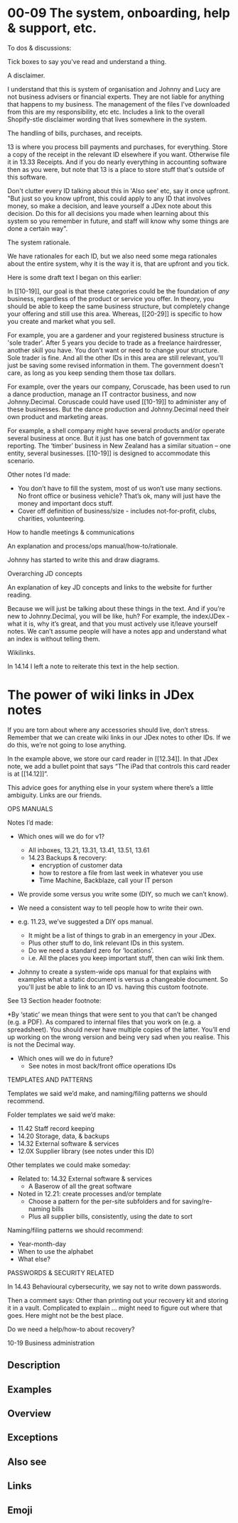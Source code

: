 # 00-09 The system, onboarding, help & support, etc.

To dos & discussions:

Tick boxes to say you've read and understand a thing.

A disclaimer.

I understand that this is system of organisation and Johnny and Lucy are not business advisers or financial experts. They are not liable for anything that happens to my business. The management of the files I've downloaded from this are my responsibility, etc etc. Includes a link to the overall Shopify-stle disclaimer wording that lives somewhere in the system.

The handling of bills, purchases, and receipts.

13 is where you process bill payments and purchases, for everything. Store a copy of the receipt in the relevant ID elsewhere if you want. Otherwise file it in 13.33 Receipts. And if you do nearly everything in accounting software then as you were, but note that 13 is a place to store stuff that's outside of this software.

Don't clutter every ID talking about this in 'Also see' etc, say it once upfront. "But just so you know upfront, this could apply to any ID that involves money, so make a decision, and leave yourself a JDex note about this decision. Do this for all decisions you made when learning about this system so you remember in future, and staff will know why some things are done a certain way".

The system rationale.

We have rationales for each ID, but we also need some mega rationales about the entire system, why it is the way it is, that are upfront and you tick.

Here is some draft text I began on this earlier:

In [[10-19]], our goal is that these categories could be the foundation of _any_ business, regardless of the product or service you offer. In theory, you should be able to keep the same business structure, but completely change your offering and still use this area. Whereas, [[20-29]] is specific to how you create and market what you sell.

For example, you are a gardener and your registered business structure is 'sole trader'. After 5 years you decide to trade as a freelance hairdresser, another skill you have. You don't want or need to change your structure. Sole trader is fine. And all the other IDs in this area are still relevant, you'll just be saving some revised information in them. The government doesn't care, as long as you keep sending them those tax dollars.

For example, over the years our company, Coruscade, has been used to run a dance production, manage an IT contractor business, and now Johnny.Decimal. Coruscade could have used [[10-19]] to administer any of these businesses. But the dance production and Johnny.Decimal need their own product and marketing areas.

For example, a shell company might have several products and/or operate several business at once. But it just has one batch of government tax reporting. The ‘timber’ business in New Zealand has a similar situation – one entity, several businesses. [[10-19]] is designed to accommodate this scenario.

Other notes I’d made:

- You don’t have to fill the system, most of us won’t use many sections. No front office or business vehicle? That’s ok, many will just have the money and important docs stuff.
- Cover off definition of business/size - includes not-for-profit, clubs, charities, volunteering.

How to handle meetings & communications

An explanation and process/ops manual/how-to/rationale.

Johnny has started to write this and draw diagrams.

Overarching JD concepts

An explanation of key JD concepts and links to the website for further reading.

Because we will just be talking about these things in the text. And if you’re new to Johnny.Decimal, you will be like, huh? For example, the index/JDex - what it is, why it’s great, and that you must actively use it/leave yourself notes. We can’t assume people will have a notes app and understand what an index is without telling them.

Wikilinks.

In 14.14 I left a note to reiterate this text in the help section.

# The power of wiki links in JDex notes

If you are torn about where any accessories should live, don’t stress. Remember that we can create wiki links in our JDex notes to other IDs. If we do this, we’re not going to lose anything.

In the example above, we store our card reader in [[12.34]]. In that JDex note, we add a bullet point that says “The iPad that controls this card reader is at [[14.12]]”.

This advice goes for anything else in your system where there’s a little ambiguity. Links are our friends.

OPS MANUALS

Notes I’d made:

- Which ones will we do for v1?
  - All inboxes, 13.21, 13.31, 13.41, 13.51, 13.61
  - 14.23 Backups & recovery:
    - encryption of customer data
    - how to restore a file from last week in whatever you use
    - Time Machine, Backblaze, call your IT person
- We provide some versus you write some (DIY, so much we can’t know).
- We need a consistent way to tell people how to write their own.
- e.g. 11.23, we’ve suggested a DIY ops manual.

  - It might be a list of things to grab in an emergency in your JDex.
  - Plus other stuff to do, link relevant IDs in this system.
  - Do we need a standard zero for ‘locations’.
  - i.e. All the places you keep important stuff, then can wiki link them.

- Johnny to create a system-wide ops manual for that explains with examples what a static document is versus a changeable document. So you'll just be able to link to an ID vs. having this custom footnote.

See 13 Section header footnote:

\*By ‘static’ we mean things that were sent to you that can’t be changed (e.g. a PDF). As compared to internal files that you work on (e.g. a spreadsheet). You should never have multiple copies of the latter. You’ll end up working on the wrong version and being very sad when you realise. This is not the Decimal way.

- Which ones will we do in future?
  - See notes in most back/front office operations IDs

TEMPLATES AND PATTERNS

Templates we said we’d make, and naming/filing patterns we should recommend.

Folder templates we said we’d make:

- 11.42 Staff record keeping
- 14.20 Storage, data, & backups
- 14.32 External software & services
- 12.0X Supplier library (see notes under this ID)

Other templates we could make someday:

- Related to: 14.32 External software & services
  - A Baserow of all the great software
- Noted in 12.21: create processes and/or template
  - Choose a pattern for the per-site subfolders and for saving/re-naming bills
  - Plus all supplier bills, consistently, using the date to sort

Naming/filing patterns we should recommend:

- Year-month-day
- When to use the alphabet
- What else?

PASSWORDS & SECURITY RELATED

In 14.43 Behavioural cybersecurity, we say not to write down passwords.

Then a comment says:
Other than printing out your recovery kit and storing it in a vault. Complicated to explain … might need to figure out where that goes. Here might not be the best place.

Do we need a help/how-to about recovery?

10-19 Business administration

## Description

## Examples

## Overview

## Exceptions

## Also see


## Links

## Emoji
